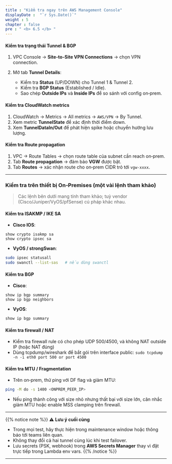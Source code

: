 ```yaml
---
title : "Kiểm tra ngay trên AWS Management Console"
displayDate :  "`r Sys.Date()`"
weight : 5
chapter : false
pre : " <b> 6.5 </b> "
---
```


#### Kiểm tra trạng thái Tunnel & BGP

1. VPC Console → **Site-to-Site VPN Connections** → chọn VPN connection.
2. Mở tab **Tunnel Details**:

   - Kiểm tra **Status** (UP/DOWN) cho Tunnel 1 & Tunnel 2.
   - Kiểm tra **BGP Status** (Established / Idle).
   - Sao chép **Outside IPs** và **Inside IPs** để so sánh với config on‑prem.

#### Kiểm tra CloudWatch metrics

1. CloudWatch → Metrics → All metrics → `AWS/VPN` → By Tunnel.
2. Xem metric **TunnelState** để xác định thời điểm down.
3. Xem **TunnelDataIn/Out** để phát hiện spike hoặc chuyển hướng lưu lượng.

#### Kiểm tra Route propagation

1. VPC → Route Tables → chọn route table của subnet cần reach on‑prem.
2. Tab **Route propagation** → đảm bảo **VGW** được bật.
3. Tab **Routes** → xác nhận route cho on‑prem CIDR trỏ tới `vgw-xxxx`.

---

### Kiểm tra trên thiết bị On‑Premises (một vài lệnh tham khảo)

> Các lệnh bên dưới mang tính tham khảo; tuỳ vendor (Cisco/Juniper/VyOS/pfSense) cú pháp khác nhau.

#### Kiểm tra ISAKMP / IKE SA

- **Cisco IOS**:

```text
show crypto isakmp sa
show crypto ipsec sa
```

- **VyOS / strongSwan**:

```bash
sudo ipsec statusall
sudo swanctl --list-sas   # nếu dùng swanctl
```

#### Kiểm tra BGP

- **Cisco**:

```text
show ip bgp summary
show ip bgp neighbors
```

- **VyOS**:

```bash
show ip bgp summary
```

#### Kiểm tra firewall / NAT

- Kiểm tra firewall rule có cho phép UDP 500/4500, và không NAT outside IP (hoặc NAT đúng)
- Dùng tcpdump/wireshark để bắt gói trên interface public: `sudo tcpdump -n -i eth0 port 500 or port 4500`

#### Kiểm tra MTU / Fragmentation

- Trên on‑prem, thử ping với DF flag và giảm MTU:

```bash
ping -M do -s 1400 <ONPREM_PEER_IP>
```

- Nếu ping thành công với size nhỏ nhưng thất bại với size lớn, cân nhắc giảm MTU hoặc enable MSS clamping trên firewall.

---

{{% notice note %}}
⚠️ **Lưu ý cuối cùng**

- Trong mọi test, hãy thực hiện trong maintenance window hoặc thông báo tới teams liên quan.
- Không thay đổi cả hai tunnel cùng lúc khi test failover.
- Lưu secrets (PSK, webhook) trong **AWS Secrets Manager** thay vì đặt trực tiếp trong Lambda env vars.
{{% /notice %}}

---